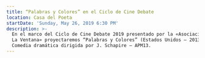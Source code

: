 ```yaml
---
title: “Palabras y Colores” en el Ciclo de Cine Debate
location: Casa del Poeta
startDate: 'Sunday, May 26, 2019 6:30 PM'
description: >-
  En el marco del Ciclo de Cine Debate 2019 presentado por la «Asociación Civil
  La Ventana» proyectaremos “Palabras y Colores” (Estados Unidos – 2013) –
  Comedia dramática dirigida por J. Schapire – APM13.
---
```


